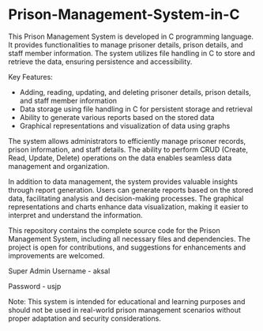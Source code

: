 # Prison-Management-System-in-C

This Prison Management System is developed in C programming language. It provides functionalities to manage prisoner details, prison details, and staff member information. The system utilizes file handling in C to store and retrieve the data, ensuring persistence and accessibility.

Key Features:
- Adding, reading, updating, and deleting prisoner details, prison details, and staff member information
- Data storage using file handling in C for persistent storage and retrieval
- Ability to generate various reports based on the stored data
- Graphical representations and visualization of data using graphs

The system allows administrators to efficiently manage prisoner records, prison information, and staff details. The ability to perform CRUD (Create, Read, Update, Delete) operations on the data enables seamless data management and organization.

In addition to data management, the system provides valuable insights through report generation. Users can generate reports based on the stored data, facilitating analysis and decision-making processes. The graphical representations and charts enhance data visualization, making it easier to interpret and understand the information.

This repository contains the complete source code for the Prison Management System, including all necessary files and dependencies. The project is open for contributions, and suggestions for enhancements and improvements are welcomed.

Super Admin Username - aksal

Password - usjp


Note: This system is intended for educational and learning purposes and should not be used in real-world prison management scenarios without proper adaptation and security considerations.


